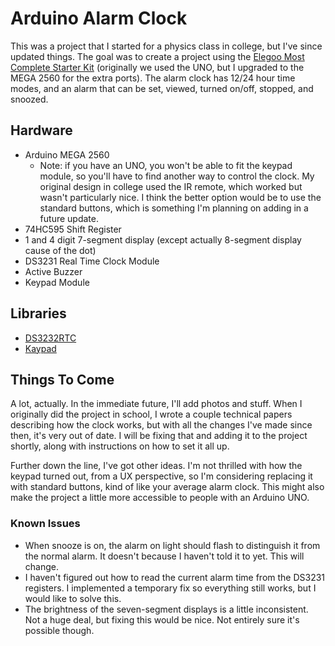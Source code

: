 # Arduino Alarm Clock
This was a project that I started for a physics class in college, but I've since updated things. The goal was to create a project using the [Elegoo Most Complete Starter Kit](https://www.elegoo.com/product/elegoo-mega-2560-project-the-most-complete-starter-kit/) (originally we used the UNO, but I upgraded to the MEGA 2560 for the extra ports). The alarm clock has 12/24 hour time modes, and an alarm that can be set, viewed, turned on/off, stopped, and snoozed.

## Hardware
- Arduino MEGA 2560
  - Note: if you have an UNO, you won't be able to fit the keypad module, so you'll have to find another way to control the clock. My original design in college used the IR remote, which worked but wasn't particularly nice. I think the better option would be to use the standard buttons, which is something I'm planning on adding in a future update.
- 74HC595 Shift Register
- 1 and 4 digit 7-segment display (except actually 8-segment display cause of the dot)
- DS3231 Real Time Clock Module
- Active Buzzer
- Keypad Module

## Libraries
- [DS3232RTC](https://www.arduinolibraries.info/libraries/ds3232-rtc)
- [Kaypad](https://www.arduinolibraries.info/libraries/keypad)

## Things To Come
A lot, actually. In the immediate future, I'll add photos and stuff. When I originally did the project in school, I wrote a couple technical papers describing how the clock works, but with all the changes I've made since then, it's very out of date. I will be fixing that and adding it to the project shortly, along with instructions on how to set it all up.

Further down the line, I've got other ideas. I'm not thrilled with how the keypad turned out, from a UX perspective, so I'm considering replacing it with standard buttons, kind of like your average alarm clock. This might also make the project a little more accessible to people with an Arduino UNO.

### Known Issues
- When snooze is on, the alarm on light should flash to distinguish it from the normal alarm. It doesn't because I haven't told it to yet. This will change.
- I haven't figured out how to read the current alarm time from the DS3231 registers. I implemented a temporary fix so everything still works, but I would like to solve this.
- The brightness of the seven-segment displays is a little inconsistent. Not a huge deal, but fixing this would be nice. Not entirely sure it's possible though.
